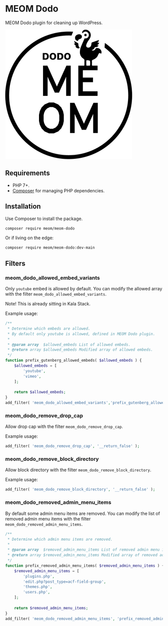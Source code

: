 # MEOM Dodo

MEOM Dodo plugin for cleaning up WordPress.

![MEOM dodo logo.](assets/images/MEOM-dodo-logo.png)

## Requirements

* PHP 7+.
* [Composer](https://getcomposer.org/) for managing PHP dependencies.

## Installation

Use Composer to install the package.

```bash
composer require meom/meom-dodo
```

Or if living on the edge:

```bash
composer require meom/meom-dodo:dev-main
```

## Filters

### meom_dodo_allowed_embed_variants

Only `youtube` embed is allowed by default. You can modify the allowed array with the filter `meom_dodo_allowed_embed_variants`.

Note! This is already sitting in Kala Stack. 

Example usage:

```php
/**
 * Determine which embeds are allowed.
 * By default only youtube is allowed, defined in MEOM Dodo plugin.
 *
 * @param array  $allowed_embeds List of allowed embeds.
 * @return array $allowed_embeds Modified array of allowed embeds.
 */
function prefix_gutenberg_allowed_embeds( $allowed_embeds ) {
    $allowed_embeds = [
        'youtube',
        'vimeo',
    ];

    return $allowed_embeds;
}
add_filter( 'meom_dodo_allowed_embed_variants','prefix_gutenberg_allowed_embeds' );
```

### meom_dodo_remove_drop_cap

Allow drop cap with the filter `meom_dodo_remove_drop_cap`.

Example usage:

```php
add_filter( 'meom_dodo_remove_drop_cap', '__return_false' );
```

### meom_dodo_remove_block_directory

Allow block directory with the filter `meom_dodo_remove_block_directory`.

Example usage:

```php
add_filter( 'meom_dodo_remove_block_directory', '__return_false' );
```

### meom_dodo_removed_admin_menu_items

By default some admin menu items are removed. You can modify the list of removed admin menu items with the filter `meom_dodo_removed_admin_menu_items`.

```php
/**
 * Determine which admin menu items are removed.
 *
 * @param array  $removed_admin_menu_items List of removed admin menu items.
 * @return array $removed_admin_menu_items Modified array of removed admin menu items.
 */
function prefix_removed_admin_menu_items( $removed_admin_menu_items ) {
    $removed_admin_menu_items = [
        'plugins.php',
        'edit.php?post_type=acf-field-group',
        'themes.php',
        'users.php',
    ];

    return $removed_admin_menu_items;
}
add_filter( 'meom_dodo_removed_admin_menu_items', 'prefix_removed_admin_menu_items' );
```
